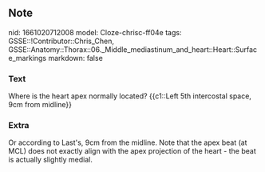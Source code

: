 ## Note
nid: 1661020712008
model: Cloze-chrisc-ff04e
tags: GSSE::!Contributor::Chris_Chen, GSSE::Anatomy::Thorax::06._Middle_mediastinum_and_heart::Heart::Surface_markings
markdown: false

### Text
<div class='toggle'>
  Where is the heart apex normally located? {{c1::Left 5th
  intercostal space, 9cm from midline}}
</div>

### Extra
<p id="ce637f13-abd6-4372-a1d9-22559d378969" class="">Or according
to Last's, 9cm from the midline. Note that the apex beat (at MCL)
does not exactly align with the apex projection of the heart - the
beat is actually slightly medial.
